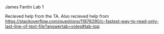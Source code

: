 James Fantin
Lab 1

Recieved help from the TA. 
Also recieved help from https://stackoverflow.com/questions/11876290/c-fastest-way-to-read-only-last-line-of-text-file?answertab=votes#tab-top
